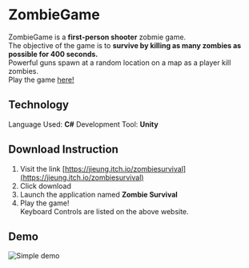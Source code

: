 # ZombieGame
ZombieGame is a **first-person shooter** zobmie game.  
The objective of the game is to **survive by killing as many zombies as possible for 400 seconds.**  
Powerful guns spawn at a random location on a map as a player kill zombies.  
Play the game [here!](https://jieung.itch.io/zombiesurvival)

## Technology  
Language Used: **C#**
Development Tool: **Unity**

## Download Instruction  
1. Visit the link [https://jieung.itch.io/zombiesurvival](https://jieung.itch.io/zombiesurvival)  
2. Click download  
3. Launch the application named **Zombie Survival**  
4. Play the game!  
Keyboard Controls are listed on the above website.  

## Demo
![Simple demo](ZombieSurvival.gif)
